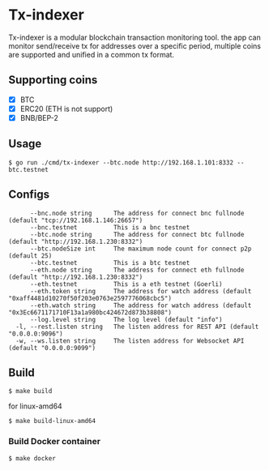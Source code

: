 # Tx-indexer
Tx-indexer is a modular blockchain transaction monitoring tool. the app can monitor send/receive tx for addresses over a specific period, multiple coins are supported and unified in a common tx format.

## Supporting coins
- [x] BTC
- [x] ERC20 (ETH is not support)
- [x] BNB/BEP-2

## Usage
```
$ go run ./cmd/tx-indexer --btc.node http://192.168.1.101:8332 --btc.testnet
```
## Configs
```
      --bnc.node string      The address for connect bnc fullnode (default "tcp://192.168.1.146:26657")
      --bnc.testnet          This is a bnc testnet
      --btc.node string      The address for connect btc fullnode (default "http://192.168.1.230:8332")
      --btc.nodeSize int     The maximum node count for connect p2p (default 25)
      --btc.testnet          This is a btc testnet
      --eth.node string      The address for connect eth fullnode (default "http://192.168.1.230:8332")
      --eth.testnet          This is a eth testnet (Goerli)
      --eth.token string     The address for watch address (default "0xaff4481d10270f50f203e0763e2597776068cbc5")
      --eth.watch string     The address for watch address (default "0x3Ec6671171710F13a1a980bc424672d873b38808")
      --log.level string     The log level (default "info")
  -l, --rest.listen string   The listen address for REST API (default "0.0.0.0:9096")
  -w, --ws.listen string     The listen address for Websocket API (default "0.0.0.0:9099")

```
## Build 
```
$ make build
```
for linux-amd64
```
$ make build-linux-amd64
```

### Build Docker container
```
$ make docker
```
